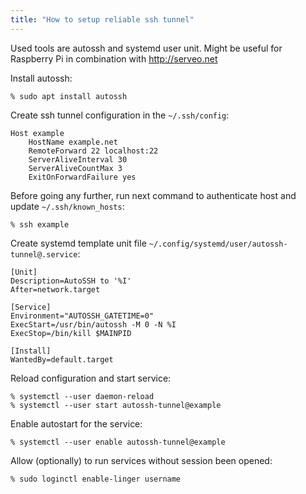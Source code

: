 ```yaml
---
title: "How to setup reliable ssh tunnel"
---
```


Used tools are autossh and systemd user unit. Might be useful for Raspberry Pi in combination with http://serveo.net

Install autossh:

```
% sudo apt install autossh
```

Create ssh tunnel configuration in the `~/.ssh/config`:

```
Host example
    HostName example.net
    RemoteForward 22 localhost:22
    ServerAliveInterval 30
    ServerAliveCountMax 3
    ExitOnForwardFailure yes
```

Before going any further, run next command to authenticate host and update `~/.ssh/known_hosts`:

```
% ssh example
```

Create systemd template unit file `~/.config/systemd/user/autossh-tunnel@.service`:

```
[Unit]
Description=AutoSSH to '%I'
After=network.target

[Service]
Environment="AUTOSSH_GATETIME=0"
ExecStart=/usr/bin/autossh -M 0 -N %I
ExecStop=/bin/kill $MAINPID

[Install]
WantedBy=default.target
```

Reload configuration and start service:

```
% systemctl --user daemon-reload
% systemctl --user start autossh-tunnel@example
```

Enable autostart for the service:

```
% systemctl --user enable autossh-tunnel@example
```

Allow (optionally) to run services without session been opened:

```
% sudo loginctl enable-linger username
```